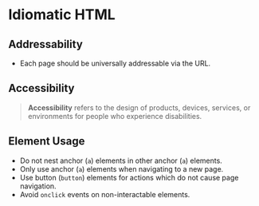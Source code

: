 # Idiomatic HTML

## Addressability
- Each page should be universally addressable via the URL.

## Accessibility
> **Accessibility** refers to the design of products, devices, services, or environments for people who experience disabilities.

## Element Usage
- Do not nest anchor (`a`) elements in other anchor (`a`) elements.
- Only use anchor (`a`) elements when navigating to a new page.
- Use button (`button`) elements for actions which do not cause page navigation.
- Avoid `onclick` events on non-interactable elements.

